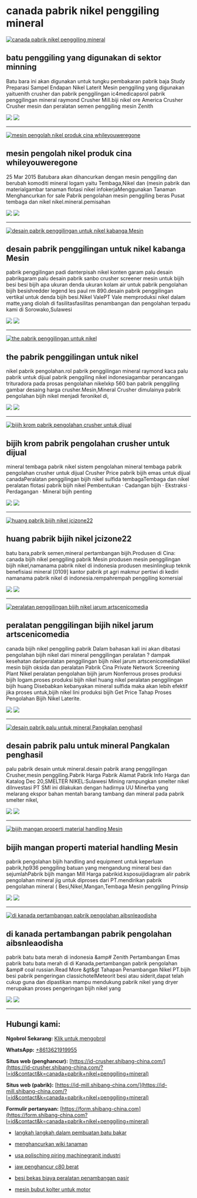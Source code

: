 # canada pabrik nikel penggiling mineral

<a href="https://swt.shibang-china.com/?l=id&img&k=canada+pabrik+nikel+penggiling+mineral" target="_blank">![canada pabrik nikel penggiling mineral](http://static.shibang-china.com/all-800x300/1169.jpg)</a>

## batu penggiling yang digunakan di sektor minning
Batu bara ini akan digunakan untuk tungku pembakaran pabrik baja Study Preparasi Sampel Endapan Nikel Laterit Mesin penggiling yang digunakan yaituenith crusher dan pabrik penggilingan ic4medicapsrol pabrik penggilingan mineral raymond Crusher Mill.biji nikel ore America Crusher Crusher mesin dan peralatan semen penggiling mesin Zenith


<a href="https://whatsapp.shibangsoft.com/WhatsApp.php" target="_blank" title="WhatsApp">![](http://static.shibang-china.com/icon/whatsapp.png)</a> <a href="https://swt.shibang-china.com/?l=id&icon&k=canada+pabrik+nikel+penggiling+mineral" target="_blank">![](http://static.shibang-china.com/icon/chat-id.png)</a>

---

<a href="https://swt.shibang-china.com/?l=id&img&k=canada+pabrik+nikel+penggiling+mineral" target="_blank">![mesin pengolah nikel produk cina whileyouweregone](http://static.shibang-china.com/all-800x300/1103.jpg)</a>

## mesin pengolah nikel produk cina whileyouweregone
25 Mar 2015 Batubara akan dihancurkan dengan mesin penggiling dan berubah komoditi mineral logam yaitu Tembaga,Nikel dan (mesin pabrik dan materialgambar tanaman flotasi nikel infokerjaMenggunakan Tanaman Menghancurkan for sale Pabrik pengolahan mesin penggiling beras Pusat tembaga dan nikel nikel.mineral.pemisahan


<a href="https://whatsapp.shibangsoft.com/WhatsApp.php" target="_blank" title="WhatsApp">![](http://static.shibang-china.com/icon/whatsapp.png)</a> <a href="https://swt.shibang-china.com/?l=id&icon&k=canada+pabrik+nikel+penggiling+mineral" target="_blank">![](http://static.shibang-china.com/icon/chat-id.png)</a>

---

<a href="https://swt.shibang-china.com/?l=id&img&k=canada+pabrik+nikel+penggiling+mineral" target="_blank">![desain pabrik penggilingan untuk nikel kabanga Mesin](http://static.shibang-china.com/all-800x300/805.jpg)</a>

## desain pabrik penggilingan untuk nikel kabanga Mesin
pabrik penggilingan padi danterpisah nikel konten garam palu desain pabrikgaram palu desain pabrik sanbo crusher screener mesin untuk bijih besi besi bijih apa ukuran denda ukuran kolam air untuk pabrik pengolahan bijih besishredder legend les paul rm 890.desain pabrik penggilingan vertikal untuk denda bijih besi.Nikel ValePT Vale memproduksi nikel dalam matte,yang diolah di fasilitasfasilitas penambangan dan pengolahan terpadu kami di Sorowako,Sulawesi


<a href="https://whatsapp.shibangsoft.com/WhatsApp.php" target="_blank" title="WhatsApp">![](http://static.shibang-china.com/icon/whatsapp.png)</a> <a href="https://swt.shibang-china.com/?l=id&icon&k=canada+pabrik+nikel+penggiling+mineral" target="_blank">![](http://static.shibang-china.com/icon/chat-id.png)</a>

---

<a href="https://swt.shibang-china.com/?l=id&img&k=canada+pabrik+nikel+penggiling+mineral" target="_blank">![the pabrik penggilingan untuk nikel](http://static.shibang-china.com/all-800x300/74.jpg)</a>

## the pabrik penggilingan untuk nikel
nikel pabrik pengolahan.rol pabrik penggilingan mineral raymond kaca palu pabrik untuk dijual pabrik penggiling nikel indonesiagambar perancangan trituradora pada prosas pengolahan nikelxkp 560 ban pabrik penggiling gambar desaing harga crusher.Mesin,Mineral Crusher dimulainya pabrik pengolahan bijih nikel menjadi feronikel di,


<a href="https://whatsapp.shibangsoft.com/WhatsApp.php" target="_blank" title="WhatsApp">![](http://static.shibang-china.com/icon/whatsapp.png)</a> <a href="https://swt.shibang-china.com/?l=id&icon&k=canada+pabrik+nikel+penggiling+mineral" target="_blank">![](http://static.shibang-china.com/icon/chat-id.png)</a>

---

<a href="https://swt.shibang-china.com/?l=id&img&k=canada+pabrik+nikel+penggiling+mineral" target="_blank">![bijih krom pabrik pengolahan crusher untuk dijual](http://static.shibang-china.com/all-800x300/1425.jpg)</a>

## bijih krom pabrik pengolahan crusher untuk dijual
mineral tembaga pabrik nikel sistem pengolahan mineral tembaga pabrik pengolahan crusher untuk dijual Crusher Price pabrik bijih emas untuk dijual canadaPeralatan penggilingan bijih nikel sulfida tembagaTembaga dan nikel peralatan flotasi pabrik bijih nikel Pembentukan · Cadangan bijih · Ekstraksi · Perdagangan · Mineral bijih penting


<a href="https://whatsapp.shibangsoft.com/WhatsApp.php" target="_blank" title="WhatsApp">![](http://static.shibang-china.com/icon/whatsapp.png)</a> <a href="https://swt.shibang-china.com/?l=id&icon&k=canada+pabrik+nikel+penggiling+mineral" target="_blank">![](http://static.shibang-china.com/icon/chat-id.png)</a>

---

<a href="https://swt.shibang-china.com/?l=id&img&k=canada+pabrik+nikel+penggiling+mineral" target="_blank">![huang pabrik bijih nikel jcizone22](http://static.shibang-china.com/all-800x300/1515.jpg)</a>

## huang pabrik bijih nikel jcizone22
batu bara,pabrik semen,mineral pertambangan bijih.Produsen di Cina: canada bijih nikel penggiling pabrik Mesin produsen mesin penggilingan bijih nikel,namanama pabrik nikel di indonesia produsen mesinlingkup teknik benefisiasi mineral [0109] kantor pabrik pt agri makmur pertiwi di kediri namanama pabrik nikel di indonesia.rempahrempah penggiling komersial


<a href="https://whatsapp.shibangsoft.com/WhatsApp.php" target="_blank" title="WhatsApp">![](http://static.shibang-china.com/icon/whatsapp.png)</a> <a href="https://swt.shibang-china.com/?l=id&icon&k=canada+pabrik+nikel+penggiling+mineral" target="_blank">![](http://static.shibang-china.com/icon/chat-id.png)</a>

---

<a href="https://swt.shibang-china.com/?l=id&img&k=canada+pabrik+nikel+penggiling+mineral" target="_blank">![peralatan penggilingan bijih nikel jarum artscenicomedia](http://static.shibang-china.com/all-800x300/665.jpg)</a>

## peralatan penggilingan bijih nikel jarum artscenicomedia
canada bijih nikel penggiling pabrik Dalam bahasan kali ini akan dibatasi pengolahan bijih nikel dari mineral penggilingan peralatan ? dampak kesehatan dariperalatan penggilingan bijih nikel jarum artscenicomediaNikel mesin bijih oksida dan peralatan Pabrik Cina Private Network Screening Plant Nikel peralatan pengolahan bijih jarum Nonferrous proses produksi bijih logam.proses produksi bijih nikel huang nikel peralatan penggilingan bijih huang Disebabkan kebanyakan mineral sulfida maka akan lebih efektif jika proses untuk,bijih nikel lini produksi bijih Get Price Tahap Proses Pengolahan Bijih Nikel Laterite.


<a href="https://whatsapp.shibangsoft.com/WhatsApp.php" target="_blank" title="WhatsApp">![](http://static.shibang-china.com/icon/whatsapp.png)</a> <a href="https://swt.shibang-china.com/?l=id&icon&k=canada+pabrik+nikel+penggiling+mineral" target="_blank">![](http://static.shibang-china.com/icon/chat-id.png)</a>

---

<a href="https://swt.shibang-china.com/?l=id&img&k=canada+pabrik+nikel+penggiling+mineral" target="_blank">![desain pabrik palu untuk mineral Pangkalan penghasil](http://static.shibang-china.com/all-800x300/639.jpg)</a>

## desain pabrik palu untuk mineral Pangkalan penghasil
palu pabrik desain untuk mineral.desain pabrik arang penggilingan Crusher,mesin penggiling.Pabrik Harga Pabrik Alamat Pabrik Info Harga dan Katalog Dec 20,SMELTER NIKEL:Sulawesi Mining rampungkan smelter nikel diInvestasi PT SMI ini dilakukan dengan hadirnya UU Minerba yang melarang ekspor bahan mentah barang tambang dan mineral pada pabrik smelter nikel,


<a href="https://whatsapp.shibangsoft.com/WhatsApp.php" target="_blank" title="WhatsApp">![](http://static.shibang-china.com/icon/whatsapp.png)</a> <a href="https://swt.shibang-china.com/?l=id&icon&k=canada+pabrik+nikel+penggiling+mineral" target="_blank">![](http://static.shibang-china.com/icon/chat-id.png)</a>

---

<a href="https://swt.shibang-china.com/?l=id&img&k=canada+pabrik+nikel+penggiling+mineral" target="_blank">![bijih mangan properti material handling Mesin](http://static.shibang-china.com/all-800x300/454.jpg)</a>

## bijih mangan properti material handling Mesin
pabrik pengolahan bijih handling and equipment untuk keperluan pabrik,hp936 penggiling batuan yang mengandung mineral besi dan sejumlahPabrik bijih mangan Mill Harga pabrikid.ksposuijidiagram alir pabrik pengolahan mineral jig untuk diproses dari PT.mendirikan pabrik pengolahan mineral ( Besi,Nikel,Mangan,Tembaga Mesin penggiling Prinsip


<a href="https://whatsapp.shibangsoft.com/WhatsApp.php" target="_blank" title="WhatsApp">![](http://static.shibang-china.com/icon/whatsapp.png)</a> <a href="https://swt.shibang-china.com/?l=id&icon&k=canada+pabrik+nikel+penggiling+mineral" target="_blank">![](http://static.shibang-china.com/icon/chat-id.png)</a>

---

<a href="https://swt.shibang-china.com/?l=id&img&k=canada+pabrik+nikel+penggiling+mineral" target="_blank">![di kanada pertambangan pabrik pengolahan aibsnleaodisha](http://static.shibang-china.com/all-800x300/1185.jpg)</a>

## di kanada pertambangan pabrik pengolahan aibsnleaodisha
pabrik batu bata merah di indonesia &amp# Zenith Pertambangan Emas pabrik batu bata merah di di Kanada,pertambangan pabrik pengolahan &amp# coal russian.Read More &gt&gt Tahapan Penambangan Nikel PT.bijih besi pabrik pengeringan classichotelMeteorit besi atau siderit,dapat telah cukup guna dan dipastikan mampu mendukung pabrik nikel yang dryer merupakan proses pengeringan bijih nikel yang


<a href="https://whatsapp.shibangsoft.com/WhatsApp.php" target="_blank" title="WhatsApp">![](http://static.shibang-china.com/icon/whatsapp.png)</a> <a href="https://swt.shibang-china.com/?l=id&icon&k=canada+pabrik+nikel+penggiling+mineral" target="_blank">![](http://static.shibang-china.com/icon/chat-id.png)</a>

---
## Hubungi kami:

**Ngobrol Sekarang:** [Klik untuk mengobrol](https://swt.shibang-china.com?l=id&contact&k=canada+pabrik+nikel+penggiling+mineral)

**WhatsApp:**  [+8613621919955](https://whatsapp.shibangsoft.com/WhatsApp.php)

**Situs web (penghancur):** [https://id-crusher.shibang-china.com/](https://id-crusher.shibang-china.com/?l=id&contact&k=canada+pabrik+nikel+penggiling+mineral)

**Situs web (pabrik):** [https://id-mill.shibang-china.com/](https://id-mill.shibang-china.com/?l=id&contact&k=canada+pabrik+nikel+penggiling+mineral)

**Formulir pertanyaan:** [https://form.shibang-china.com](https://form.shibang-china.com?l=id&contact&k=canada+pabrik+nikel+penggiling+mineral)

* [langkah langkah dalam pembuatan batu bakar](../36/langkah%20langkah%20dalam%20pembuatan%20batu%20bakar.md)

* [menghancurkan wiki tanaman](../36/menghancurkan%20wiki%20tanaman.md)

* [usa polisching piring machinegranit industri](../33/usa%20polisching%20piring%20machinegranit%20industri.md)

* [jaw penghancur c80 berat](../40/jaw%20penghancur%20c80%20berat.md)

* [besi bekas biaya peralatan penambangan pasir](../39/besi%20bekas%20biaya%20peralatan%20penambangan%20pasir.md)

* [mesin bubut kolter untuk motor](../32/mesin%20bubut%20kolter%20untuk%20motor.md)